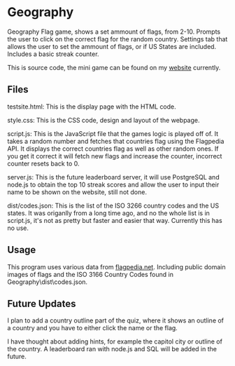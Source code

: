 # Geography

Geography Flag game, shows a set ammount of flags, from 2-10. Prompts the user to click on the correct flag for the random country.
Settings tab that allows the user to set the ammount of flags, or if US States are included. Includes a basic streak counter.

This is source code, the mini game can be found on my [website](https://www.solomonhas.com/geography/) currently.

## Files

testsite.html:
This is the display page with the HTML code.

style.css:
This is the CSS code, design and layout of the webpage.

script.js:
This is the JavaScript file that the games logic is played off of. It takes a random number and fetches that countries flag using the Flagpedia API.
It displays the correct countries flag as well as other random ones.
If you get it correct it will fetch new flags and increase the counter, incorrect counter resets back to 0.

server.js:
This is the future leaderboard server, it will use PostgreSQL and node.js to obtain the top 10 streak scores and allow the user to input their name to be shown on the website, still not done.

dist/codes.json:
This is the list of the ISO 3266 country codes and the US states. It was origanlly from a long time ago, and no the whole list is in script.js, it's not as pretty but faster and easier that way.
Currently this has no use.

## Usage

This program uses various data from [flagpedia.net](https://flagpedia.net/). Including public domain images of flags and the ISO 3166 Country Codes found in Geography\dist\codes.json.

## Future Updates
I plan to add a country outline part of the quiz, where it shows an outline of a country and you have to either click the name or the flag.

I have thought about adding hints, for example the capitol city or outline of the country. A leaderboard ran with node.js and SQL will be added in the future.
